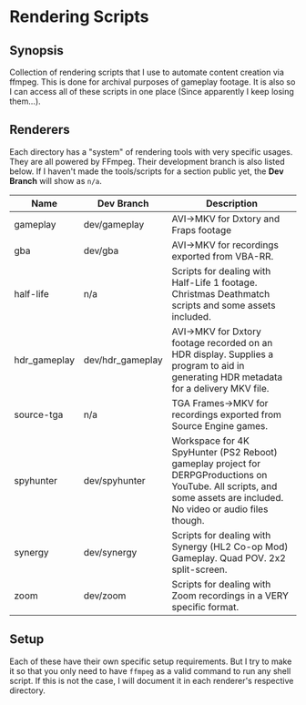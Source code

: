 # Rendering Scripts

## Synopsis
Collection of rendering scripts that I use to automate content creation via
ffmpeg. This is done for archival purposes of gameplay footage. It is also
so I can access all of these scripts in one place (Since apparently I keep
losing them...).

## Renderers
Each directory has a "system" of rendering tools with very specific usages.
They are all powered by FFmpeg. Their development branch is also listed below.
If I haven't made the tools/scripts for a section public yet, the
**Dev Branch** will show as `n/a`.

| Name               | Dev Branch         | Description |
| ------------------ | ------------------ | --- |
| gameplay           | dev/gameplay       | AVI-\>MKV for Dxtory and Fraps footage |
| gba                | dev/gba            | AVI-\>MKV for recordings exported from VBA-RR. |
| half-life          | n/a                | Scripts for dealing with Half-Life 1 footage. Christmas Deathmatch scripts and some assets included. |
| hdr\_gameplay      | dev/hdr\_gameplay  | AVI-\>MKV for Dxtory footage recorded on an HDR display. Supplies a program to aid in generating HDR metadata for a delivery MKV file. |
| source-tga         | n/a                | TGA Frames-\>MKV for recordings exported from Source Engine games. |
| spyhunter          | dev/spyhunter      | Workspace for 4K SpyHunter (PS2 Reboot) gameplay project for DERPGProductions on YouTube. All scripts, and some assets are included. No video or audio files though. |
| synergy            | dev/synergy        | Scripts for dealing with Synergy (HL2 Co-op Mod) Gameplay. Quad POV. 2x2 split-screen. |
| zoom               | dev/zoom           | Scripts for dealing with Zoom recordings in a VERY specific format. |

## Setup
Each of these have their own specific setup requirements. But I try to make
it so that you only need to have `ffmpeg` as a valid command to run any shell
script. If this is not the case, I will document it in each renderer's
respective directory.
